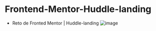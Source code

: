 # Frontend-Mentor-Huddle-landing
- Reto de Fronted Mentor | Huddle-landing
![image](https://user-images.githubusercontent.com/38541491/182004976-45721f82-2e1b-4ae0-935d-e7723d3d829b.png)

